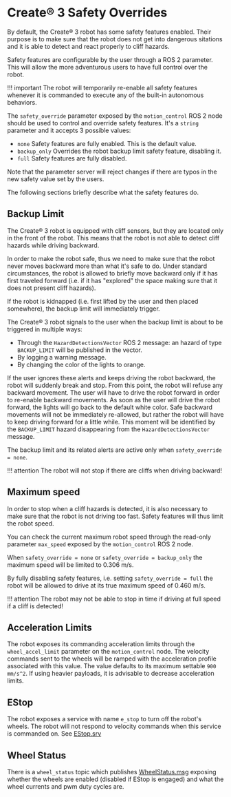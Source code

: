# Create® 3 Safety Overrides

By default, the Create® 3 robot has some safety features enabled.
Their purpose is to make sure that the robot does not get into dangerous sitations and it is able to detect and react properly to cliff hazards.

Safety features are configurable by the user through a ROS 2 parameter.
This will allow the more adventurous users to have full control over the robot.

!!! important 
    The robot will temporarily re-enable all safety features whenever it is commanded to execute any of the built-in autonomous behaviors.

The `safety_override` parameter exposed by the `motion_control` ROS 2 node should be used to control and override safety features.
It's a `string` parameter and it accepts 3 possible values:

 - `none` Safety features are fully enabled. This is the default value. 
 - `backup_only` Overrides the robot backup limit safety feature, disabling it.
 - `full` Safety features are fully disabled.

Note that the parameter server will reject changes if there are typos in the new safety value set by the users.

The following sections briefly describe what the safety features do.

## Backup Limit

The Create® 3 robot is equipped with cliff sensors, but they are located only in the front of the robot.
This means that the robot is not able to detect cliff hazards while driving backward.

In order to make the robot safe, thus we need to make sure that the robot never moves backward more than what it's safe to do.
Under standard circumstances, the robot is allowed to briefly move backward only if it has first traveled forward (i.e. if it has "explored" the space making sure that it does not present cliff hazards).

If the robot is kidnapped (i.e. first lifted by the user and then placed somewhere), the backup limit will immediately trigger.

The Create® 3 robot signals to the user when the backup limit is about to be triggered in multiple ways:
 
 - Through the `HazardDetectionsVector` ROS 2 message: an hazard of type `BACKUP_LIMIT` will be published in the vector.
 - By logging a warning message.
 - By changing the color of the lights to orange.

If the user ignores these alerts and keeps driving the robot backward, the robot will suddenly break and stop.
From this point, the robot will refuse any backward movement.
The user will have to drive the robot forward in order to re-enable backward movements.
As soon as the user will drive the robot forward, the lights will go back to the default white color.
Safe backward movements will not be immediately re-allowed, but rather the robot will have to keep driving forward for a little while.
This moment will be identified by the `BACKUP_LIMIT` hazard disappearing from the `HazardDetectionsVector` message.

The backup limit and its related alerts are active only when `safety_override = none`.

!!! attention 
    The robot will not stop if there are cliffs when driving backward!


## Maximum speed

In order to stop when a cliff hazards is detected, it is also necessary to make sure that the robot is not driving too fast.
Safety features will thus limit the robot speed.

You can check the current maximum robot speed through the read-only parameter `max_speed` exposed by the `motion_control` ROS 2 node.

When `safety_override = none` or `safety_override = backup_only` the maximum speed will be limited to 0.306 m/s.

By fully disabling safety features, i.e. setting `safety_override = full` the robot will be allowed to drive at its true maximum speed of 0.460 m/s.

!!! attention 
    The robot may not be able to stop in time if driving at full speed if a cliff is detected!

## Acceleration Limits

The robot exposes its commanding acceleration limits through the `wheel_accel_limit` parameter on the `motion_control` node.
The velocity commands sent to the wheels will be ramped with the acceleration profile associated with this value.
The value defaults to its maximum settable `900 mm/s^2`.  If using heavier payloads, it is advisable to decrease acceleration limits.

## EStop

The robot exposes a service with name `e_stop` to turn off the robot's wheels.  The robot will not respond to velocity
commands when this service is commanded on.  See [EStop.srv](https://github.com/iRobotEducation/irobot_create_msgs/blob/main/srv/EStop.srv)

## Wheel Status

There is a `wheel_status` topic which publishes [WheelStatus.msg](https://github.com/iRobotEducation/irobot_create_msgs/blob/main/msg/WheelStatus.msg)
exposing whether the wheels are enabled (disabled if EStop is engaged) and what the wheel currents and pwm duty cycles are.
